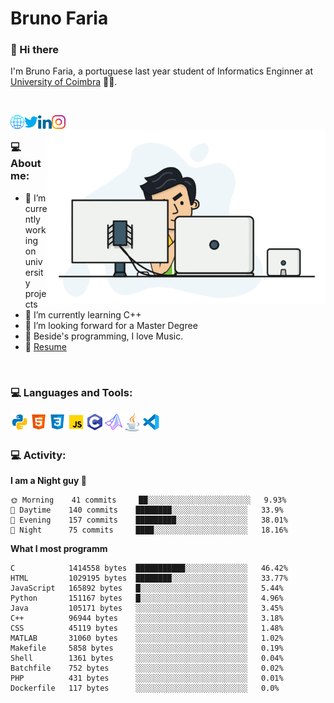 # Bruno Faria

### 👋 Hi there

I'm Bruno Faria, a portuguese last year student of Informatics Enginner at [University of Coimbra](uc.pt/en) 👨‍🎓.

<br/>

[<img align="left" width="22px" alt="Website" src="https://github.com/brunofaria1322/brunofaria1322/blob/master/assets/social/global.svg"/>][website]
[<img align="left" width="22px" alt="Twitter" src="https://github.com/brunofaria1322/brunofaria1322/blob/master/assets/social/twitter.svg"/>][twitter]
[<img align="left" width="22px" alt="LinkedIn" src="https://github.com/brunofaria1322/brunofaria1322/blob/master/assets/social/linkedin.svg"/>][linkedin]
[<img align="left" width="22px" alt="Instagram" src="https://github.com/brunofaria1322/brunofaria1322/blob/master/assets/social/instagram.svg"/>][instagram]

<img align="right" height = "280" alt="GIF" src="https://github.com/brunofaria1322/brunofaria1322/blob/master/assets/animation.gif"/>

<br />

### 💻 About me:

- 🔭 I’m currently working on university projects
- 🌱 I’m currently learning C++
- 💼 I’m looking forward for a Master Degree
- 💙 Beside's programming, I love Music.
- 📝 [Resume](https://en.wikipedia.org/wiki/HTTP_404)


<br />

### 💻 Languages and Tools:

<img align="left" width="30px" alt= "Python" src="https://github.com/brunofaria1322/brunofaria1322/blob/master/assets/skills/python.svg"/>
<img align="left" width="30px" alt= "Html5" src="https://github.com/brunofaria1322/brunofaria1322/blob/master/assets/skills/html5.svg"/>
<img align="left" width="30px" alt= "Css3" src="https://github.com/brunofaria1322/brunofaria1322/blob/master/assets/skills/css3.svg"/>
<img align="left" width="30px" alt= "JavaScript" src="https://github.com/brunofaria1322/brunofaria1322/blob/master/assets/skills/javascript.svg"/>
<img align="left" width="30px" alt= "C" src="https://github.com/brunofaria1322/brunofaria1322/blob/master/assets/skills/c.svg"/>
<img align="left" width="30px" alt= "Matlab" src="https://github.com/brunofaria1322/brunofaria1322/blob/master/assets/skills/matlab.svg"/>
<img align="left" width="30px" alt= "Java" src="https://github.com/brunofaria1322/brunofaria1322/blob/master/assets/skills/java.svg"/>
<img align="left" width="30px" alt= "Visual Studio Code" src="https://github.com/brunofaria1322/brunofaria1322/blob/master/assets/skills/vscode.svg"/>

<br />
<br />

### 💻 Activity:

<!--START_SECTION:stats-->
**I am a Night guy 🌙** 

```text
🌞 Morning    41 commits     ██░░░░░░░░░░░░░░░░░░░░░░░	9.93% 
🌆 Daytime    140 commits    ████████░░░░░░░░░░░░░░░░░	33.9% 
🌃 Evening    157 commits    █████████░░░░░░░░░░░░░░░░	38.01% 
🌙 Night      75 commits     ████░░░░░░░░░░░░░░░░░░░░░	18.16%

```
**What I most programm** 

```text
C            1414558 bytes  ███████████░░░░░░░░░░░░░░	46.42% 
HTML         1029195 bytes  ████████░░░░░░░░░░░░░░░░░	33.77% 
JavaScript   165892 bytes   █░░░░░░░░░░░░░░░░░░░░░░░░	5.44% 
Python       151167 bytes   █░░░░░░░░░░░░░░░░░░░░░░░░	4.96% 
Java         105171 bytes   ░░░░░░░░░░░░░░░░░░░░░░░░░	3.45% 
C++          96944 bytes    ░░░░░░░░░░░░░░░░░░░░░░░░░	3.18% 
CSS          45119 bytes    ░░░░░░░░░░░░░░░░░░░░░░░░░	1.48% 
MATLAB       31060 bytes    ░░░░░░░░░░░░░░░░░░░░░░░░░	1.02% 
Makefile     5858 bytes     ░░░░░░░░░░░░░░░░░░░░░░░░░	0.19% 
Shell        1361 bytes     ░░░░░░░░░░░░░░░░░░░░░░░░░	0.04% 
Batchfile    752 bytes      ░░░░░░░░░░░░░░░░░░░░░░░░░	0.02% 
PHP          431 bytes      ░░░░░░░░░░░░░░░░░░░░░░░░░	0.01% 
Dockerfile   117 bytes      ░░░░░░░░░░░░░░░░░░░░░░░░░	0.0%
```


<!--END_SECTION:stats-->


[website]: https://brunofaria1322.github.io
[twitter]: https://twitter.com/brunofaria_1322
[instagram]: https://instagram.com/brunofaria_1322
[linkedin]: https://linkedin.com/in/bruno-faria

